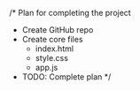 /* Plan for completing the project

- Create GitHub repo
- Create core files
    - index.html
    - style.css
    - app.js
- TODO: Complete plan
*/